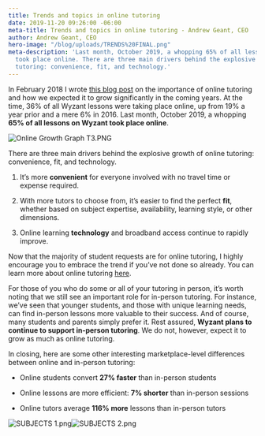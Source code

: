 ```yaml
---
title: Trends and topics in online tutoring
date: 2019-11-20 09:26:00 -06:00
meta-title: Trends and topics in online tutoring - Andrew Geant, CEO
author: Andrew Geant, CEO
hero-image: "/blog/uploads/TRENDS%20FINAL.png"
meta-description: 'Last month, October 2019, a whopping 65% of all lessons on Wyzant
  took place online. There are three main drivers behind the explosive growth of online
  tutoring: convenience, fit, and technology.'
---
```


In February 2018 I wrote [this blog post](https://www.wyzant.com/blog/tutor/exciting-announcement-about-online-tutoring/) on the importance of online tutoring and how we expected it to grow significantly in the coming years. At the time, 36% of all Wyzant lessons were taking place online, up from 19% a year prior and a mere 6% in 2016. Last month, October 2019, a whopping **65% of all lessons on Wyzant took place online**.

![Online Growth Graph T3.PNG](/blog/uploads/Online%20Growth%20Graph%20T3.PNG)

There are three main drivers behind the explosive growth of online tutoring: convenience, fit, and technology.

1. It’s more **convenient** for everyone involved with no travel time or expense required.

2. With more tutors to choose from, it’s easier to find the perfect **fit**, whether based on subject expertise, availability, learning style, or other dimensions.

3. Online learning **technology** and broadband access continue to rapidly improve.

Now that the majority of student requests are for online tutoring, I highly encourage you to embrace the trend if you’ve not done so already. You can learn more about online tutoring [here](https://www.wyzant.com/online/tutor).

For those of you who do some or all of your tutoring in person, it’s worth noting that we still see an important role for in-person tutoring. For instance, we’ve seen that younger students, and those with unique learning needs, can find in-person lessons more valuable to their success. And of course, many students and parents simply prefer it. Rest assured, **Wyzant plans to continue to support in-person tutoring**. We do not, however, expect it to grow as much as online tutoring.

In closing, here are some other interesting marketplace-level differences between online and in-person tutoring:

* Online students convert **27% faster** than in-person students

* Online lessons are more efficient: **7% shorter** than in-person sessions

* Online tutors average **116% more** lessons than in-person tutors

![SUBJECTS 1.png](/blog/uploads/SUBJECTS%201.png)![SUBJECTS 2.png](/blog/uploads/SUBJECTS%202.png)